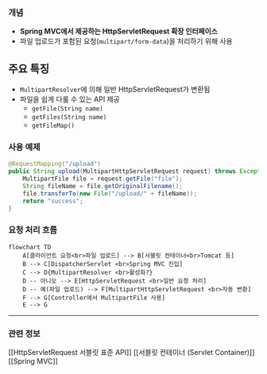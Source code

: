 
### 개념
- **Spring MVC에서 제공하는 HttpServletRequest 확장 인터페이스**
- 파일 업로드가 포함된 요청(`multipart/form-data`)을 처리하기 위해 사용

## 주요 특징
- `MultipartResolver`에 의해 일반 HttpServletRequest가 변환됨
- 파일을 쉽게 다룰 수 있는 API 제공
  - `getFile(String name)`
  - `getFiles(String name)`
  - `getFileMap()`


### 사용 예제
```java
@RequestMapping("/upload")
public String upload(MultipartHttpServletRequest request) throws Exception {
    MultipartFile file = request.getFile("file");
    String fileName = file.getOriginalFilename();
    file.transferTo(new File("/upload/" + fileName));
    return "success";
}

```

### 요청 처리 흐름

```mermaid
flowchart TD
    A[클라이언트 요청<br>파일 업로드] --> B[서블릿 컨테이너<br>Tomcat 등]
    B --> C[DispatcherServlet <br>Spring MVC 진입]
    C --> D{MultipartResolver <br>활성화?}
    D -- 아니오 --> E[HttpServletRequest <br>일반 요청 처리]
    D -- 예(파일 업로드) --> F[MultipartHttpServletRequest <br>자동 변환]
    F --> G[Controller에서 MultipartFile 사용]
    E --> G
```


---

### 관련 정보

[[HttpServletRequest 서블릿 표준 API]]
[[서블릿 컨테이너 (Servlet Container)]]
[[Spring MVC]]
